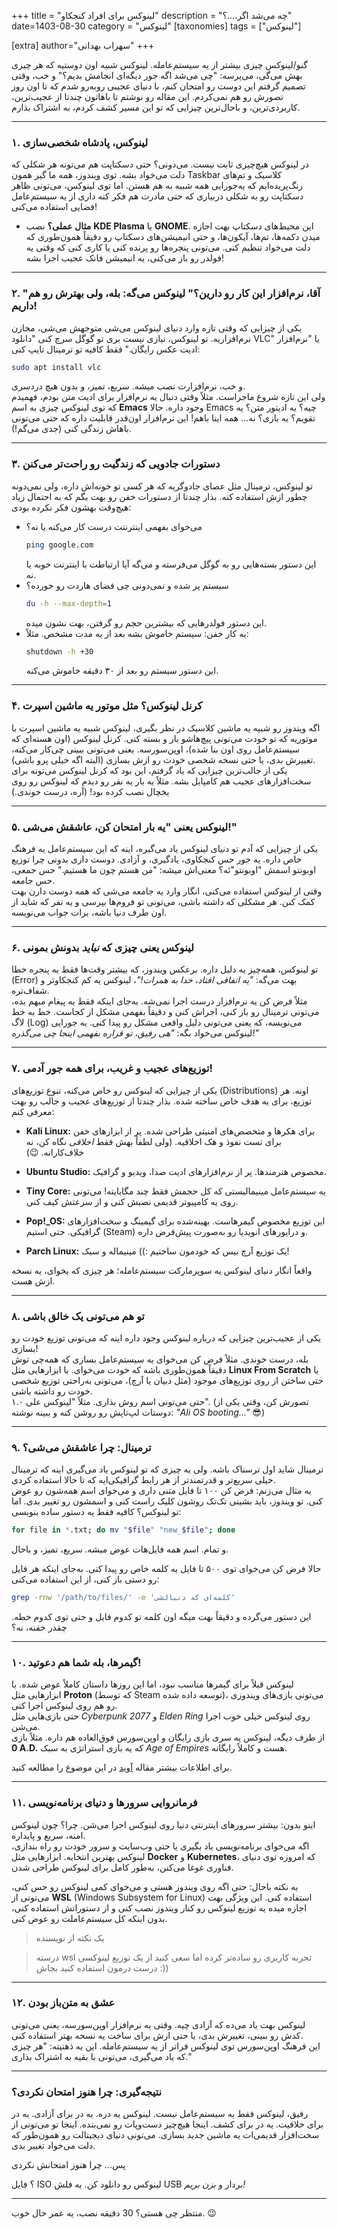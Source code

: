 +++
title = "لینوکس برای افراد کنجکاو"
description = "چه می‌شد اگر....؟"
date=1403-08-30
category = "لینوکس"
[taxonomies]
tags = ["لینوکس"]

[extra]
author="سهراب بهدانی"
+++


گنو/لینوکس چیزی بیشتر از یه سیستم‌عامله. لینوکس شبیه اون دوستیه که هر چیزی بهش می‌گی، می‌پرسه: "چی می‌شد اگه جور دیگه‌ای انجامش بدیم؟" و خب، وقتی تصمیم گرفتم این دوست رو امتحان کنم، با دنیای عجیبی روبه‌رو شدم که تا اون روز تصورش رو هم نمی‌کردم. این مقاله رو نوشتم تا باهاتون چندتا از عجیب‌ترین، کاربردی‌ترین، و باحال‌ترین چیزایی که تو این مسیر کشف کردم، به اشتراک بذارم.

---

### **۱. لینوکس، پادشاه شخصی‌سازی**
در لینوکس هیچ‌چیزی ثابت نیست. می‌دونی؟ حتی دسکتاپت هم می‌تونه هر شکلی که دلت می‌خواد بشه. توی ویندوز، همه ما گیر همون Taskbar کلاسیک و تم‌های رنگ‌پریده‌ایم که یه‌جورایی همه شبیه به هم هستن. اما توی لینوکس، می‌تونی ظاهر دسکتاپت رو به شکلی دربیاری که حتی مادرت هم فکر کنه داری از یه سیستم‌عامل فضایی استفاده می‌کنی!  
- **مثال عملی؟** نصب **KDE Plasma** یا **GNOME**. این محیط‌های دسکتاپ بهت اجازه میدن دکمه‌ها، تم‌ها، آیکون‌ها، و حتی انیمیشن‌های دسکتاپ رو دقیقاً همون‌طوری که دلت می‌خواد تنظیم کنی. می‌تونی پنجره‌ها رو پرنده کنی یا کاری کنی که وقتی یه فولدر رو باز می‌کنی، یه انیمیشن فانک عجیب اجرا بشه!

---

### **۲. "آقا، نرم‌افزار این کار رو دارین؟" لینوکس می‌گه: بله، ولی بهترش رو هم داریم!**
یکی از چیزایی که وقتی تازه وارد دنیای لینوکس می‌شی متوجهش می‌شی، مخازن نرم‌افزاریه. تو لینوکس، نیازی نیست بری تو گوگل سرچ کنی "دانلود VLC" یا "نرم‌افزار ادیت عکس رایگان." فقط کافیه تو ترمینال تایپ کنی:

```bash
sudo apt install vlc
```

و خب، نرم‌افزارت نصب میشه. سریع، تمیز، و بدون هیچ دردسری.  
ولی این تازه شروع ماجراست. مثلاً وقتی دنبال یه نرم‌افزار برای ادیت متن بودم، فهمیدم که توی لینوکس چیزی به اسم **Emacs** وجود داره. حالا Emacs چیه؟ یه ادیتور متن؟ یه تقویم؟ یه بازی؟ نه... همه اینا باهم! این نرم‌افزار اون‌قدر قابلیت داره که حتی می‌تونی باهاش زندگی کنی (جدی می‌گم!).

---

### **۳. دستورات جادویی که زندگیت رو راحت‌تر می‌کنن**
تو لینوکس، ترمینال مثل عصای جادوگریه که هر کسی تو خونه‌اش داره، ولی نمی‌دونه چطور ازش استفاده کنه. بذار چندتا از دستورات خفن رو بهت بگم که به احتمال زیاد هیچ‌وقت بهشون فکر نکرده بودی:  
- می‌خوای بفهمی اینترنتت درست کار می‌کنه یا نه؟  
  ```bash
  ping google.com
  ```
  این دستور بسته‌هایی رو به گوگل می‌فرسته و می‌گه آیا ارتباطت با اینترنت خوبه یا نه.  
- سیستم پر شده و نمی‌دونی چی فضای هاردت رو خورده؟  
  ```bash
  du -h --max-depth=1
  ```
  این دستور فولدرهایی که بیشترین حجم رو گرفتن، بهت نشون میده.  
- یه کار خفن: سیستم خاموش بشه بعد از یه مدت مشخص. مثلاً:  
  ```bash
  shutdown -h +30
  ```
  این دستور سیستم رو بعد از ۳۰ دقیقه خاموش می‌کنه.

---

### **۴. کرنل لینوکس؟ مثل موتور یه ماشین اسپرت**
اگه ویندوز رو شبیه یه ماشین کلاسیک در نظر بگیری، لینوکس شبیه یه ماشین اسپرت با موتوریه که تو خودت می‌تونی پیچ‌هاشو باز و بسته کنی. کرنل لینوکس (اون هسته‌ای که سیستم‌عامل روی اون بنا شده)، اوپن‌سورسه. یعنی می‌تونی ببینی چی‌کار می‌کنه، تغییرش بدی، یا حتی نسخه شخصی خودت رو ازش بسازی (البته اگه خیلی پرو باشی).  
یکی از جالب‌ترین چیزایی که یاد گرفتم، این بود که کرنل لینوکس می‌تونه برای سخت‌افزارهای عجیب هم کامپایل بشه. مثلاً یه بار یه نفر رو دیدم که لینوکس رو روی یخچال نصب کرده بود! (آره، درست خوندی.)

---

### **۵. لینوکس یعنی "یه بار امتحان کن، عاشقش می‌شی!"**
یکی از چیزایی که آدم تو دنیای لینوکس یاد می‌گیره، اینه که این سیستم‌عامل یه فرهنگ خاص داره. یه جور حس کنجکاوی، یادگیری، و آزادی. دوست داری بدونی چرا توزیع اوبونتو اسمش "اوبونتو"ئه؟ معنی‌اش میشه: "من هستم چون ما هستیم." حس جمعی، حس جامعه.  
وقتی از لینوکس استفاده می‌کنی، انگار وارد یه جامعه می‌شی که همه دوست دارن بهت کمک کنن. هر مشکلی که داشته باشی، می‌تونی تو فروم‌ها بپرسی و یه نفر که شاید از اون طرف دنیا باشه، برات جواب می‌نویسه.

---

### **۶. لینوکس یعنی چیزی که *نباید* بدونش بمونی**
تو لینوکس، همه‌چیز یه دلیل داره. برعکس ویندوز، که بیشتر وقت‌ها فقط یه پنجره خطا (Error) بهت می‌گه: *"یه اتفاقی افتاد، خدا به همرات!"*، لینوکس یه کم کنجکاوتر و شفاف‌تره.  
مثلاً فرض کن یه نرم‌افزار درست اجرا نمی‌شه. به‌جای اینکه فقط یه پیغام مبهم بده، می‌تونی ترمینال رو باز کنی، اجراش کنی و دقیقاً بفهمی مشکل از کجاست. خط به خط لاگ (Log) می‌نویسه، که یعنی می‌تونی دلیل واقعی مشکل رو پیدا کنی. یه جورایی لینوکس می‌خواد بگه: *"هی رفیق، تو قراره بفهمی اینجا چی می‌گذره!"*

---

### **۷. توزیع‌های عجیب و غریب، برای همه جور آدمی!**
یکی از چیزایی که لینوکس رو خاص می‌کنه، تنوع توزیع‌های (Distributions) اونه. هر توزیع، برای یه هدف خاص ساخته شده. بذار چندتا از توزیع‌های عجیب و جالب رو بهت معرفی کنم:

- **Kali Linux:** برای هکرها و متخصص‌های امنیتی طراحی شده. پر از ابزارهای خفن برای تست نفوذ و هک اخلاقیه. (ولی لطفاً بهش فقط *اخلاقی* نگاه کن، نه خلاف‌کارانه. 😉)  
- **Ubuntu Studio:** مخصوص هنرمندها. پر از نرم‌افزارهای ادیت صدا، ویدیو و گرافیک.  
- **Tiny Core:** یه سیستم‌عامل مینیمالیستی که کل حجمش فقط چند مگابایته! می‌تونی روی یه کامپیوتر قدیمی نصبش کنی و از سرعتش کیف کنی.  
- **Pop!_OS:** این توزیع مخصوص گیمرهاست. بهینه‌شده برای گیمینگ و سخت‌افزارهای گرافیکی. حتی استیم (Steam) و درایورهای انویدیا رو به‌صورت پیش‌فرض داره.  

- **Parch Linux:** یک توزیع آرچ بیس که خودمون ساختیم :)) مینیماله و سبک!

واقعاً انگار دنیای لینوکس یه سوپرمارکت سیستم‌عامله؛ هر چیزی که بخوای، یه نسخه ازش هست.

---

### **۸. تو هم می‌تونی یک خالق باشی**
یکی از عجیب‌ترین چیزایی که درباره لینوکس وجود داره اینه که می‌تونی توزیع خودت رو بسازی!  
بله، درست خوندی. مثلاً فرض کن می‌خوای یه سیستم‌عامل بسازی که همه‌چی توش دقیقاً همون‌طوری باشه که خودت می‌خوای. با ابزارهایی مثل **Linux From Scratch** یا حتی ساختن از روی توزیع‌های موجود (مثل دبیان یا آرچ)، می‌تونی به‌راحتی توزیع شخصی خودت رو داشته باشی.  
حتی می‌تونی اسم روش بذاری. مثلاً "لینوکس علی ۱.۰". (تصورش کن، وقتی یکی از دوستات لپ‌تاپش رو روشن کنه و ببینه نوشته: *"Ali OS booting..."* 😎)

---

### **۹. ترمینال: چرا عاشقش می‌شی؟**
ترمینال شاید اول ترسناک باشه. ولی یه چیزی که تو لینوکس یاد می‌گیری اینه که ترمینال خیلی سریع‌تر و قدرتمندتر از هر رابط گرافیکی‌ایه که تا حالا استفاده کردی.  
یه مثال می‌زنم: فرض کن ۱۰۰ تا فایل متنی داری و می‌خوای اسم همه‌شون رو عوض کنی. تو ویندوز، باید بشینی تک‌تک روشون کلیک راست کنی و اسمشون رو تغییر بدی. اما تو لینوکس؟ کافیه فقط یه دستور ساده بنویسی:  

```bash
for file in *.txt; do mv "$file" "new_$file"; done
```

و تمام. اسم همه فایل‌هات عوض میشه. سریع، تمیز، و باحال.

حالا فرض کن می‌خوای توی ۵۰۰ تا فایل یه کلمه خاص رو پیدا کنی. به‌جای اینکه هر فایل رو دستی باز کنی، از این استفاده می‌کنی:

```bash
grep -rnw '/path/to/files/' -e 'کلمه‌ای که دنبالشی'
```

این دستور می‌گرده و دقیقاً بهت میگه اون کلمه تو کدوم فایل و حتی توی کدوم خطه. چقدر خفنه، نه؟

---

### **۱۰. گیمرها، بله شما هم دعوتید!**
لینوکس قبلاً برای گیمرها مناسب نبود، اما این روزها داستان کاملاً عوض شده. با ابزارهایی مثل **Proton** (که توسط Steam توسعه داده شده)، می‌تونی بازی‌های ویندوزی رو هم روی لینوکس اجرا کنی.  
حتی بازی‌هایی مثل *Cyberpunk 2077* و *Elden Ring* روی لینوکس خیلی خوب اجرا می‌شن.  
از طرف دیگه، لینوکس یه سری بازی رایگان و اوپن‌سورس فوق‌العاده هم داره. مثلاً بازی **0 A.D.** که یه بازی استراتژی به سبک *Age of Empires* هست و کاملاً رایگانه.


برای اطلاعات بیشتر مقاله [آوید](https://freecyb.org/~/%D8%A2%D9%88%DB%8C%D8%AF/%D8%A7%DB%8C%D9%86%20%D8%A8%D8%A7%D8%AF%D9%87%D9%94%20%D8%A8%DB%8C%E2%80%8C%D9%87%D9%85%D8%AA%D8%A7/) در این موضوع را مطالعه کنید.

---

### **۱۱. فرمانروایی سرور‌ها و دنیای برنامه‌نویسی**
اینو بدون: بیشتر سرورهای اینترنتی دنیا روی لینوکس اجرا می‌شن. چرا؟ چون لینوکس امنه، سریع و پایداره.  
اگه می‌خوای برنامه‌نویسی یاد بگیری یا حتی وب‌سایت و سرور خودت رو راه بندازی، لینوکس بهترین انتخابه. ابزارهایی مثل **Docker** و **Kubernetes**، که امروزه توی دنیای فناوری غوغا می‌کنن، به‌طور کامل برای لینوکس طراحی شدن.

یه نکته باحال: حتی اگه روی ویندوز هستی و می‌خوای کمی لینوکس رو حس کنی، می‌تونی از **WSL** (Windows Subsystem for Linux) استفاده کنی. این ویژگی بهت اجازه میده یه توزیع لینوکس رو کنار ویندوز نصب کنی و از دستوراتش استفاده کنی، بدون اینکه کل سیستم‌عاملت رو عوض کنی.

> یک نکته از نویسنده

> درسته wsl تجربه کاربری رو ساده‌تر کرده اما سعی کنید از یک توزیع لینوکسی درست درمون استفاده کنید بجاش :))

---

### **۱۲. عشق به متن‌باز بودن**
لینوکس بهت یاد می‌ده که آزادی چیه. وقتی یه نرم‌افزار اوپن‌سورسه، یعنی می‌تونی کدش رو ببینی، تغییرش بدی، یا حتی ازش برای ساخت یه نسخه بهتر استفاده کنی.  
این فرهنگ اوپن‌سورس توی لینوکس فراتر از یه سیستم‌عامله. این یه ذهنیته: "هر چیزی که یاد می‌گیری، می‌تونی با بقیه به اشتراک بذاری."

---

### **نتیجه‌گیری: چرا هنوز امتحان نکردی؟**
رفیق، لینوکس فقط یه سیستم‌عامل نیست. لینوکس یه دره. یه در برای آزادی. یه در برای خلاقیت. یه در برای کشف. اینجا هیچ‌چیز دست‌وپات رو نمی‌بنده. اینجا تو می‌تونی از سخت‌افزار قدیمی‌ات یه ماشین جدید بسازی. می‌تونی دنیای دیجیتالت رو همون‌طور که دلت می‌خواد تغییر بدی.

پس... چرا هنوز امتحانش نکردی

؟ فایل ISO لینوکس رو دانلود کن. یه فلش USB بردار و *بزن بریم!*

--- 

منتظر چی هستی؟ 30 دقیقه نصب، یه عمر حال خوب. 😉

